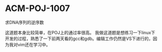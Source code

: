 # ACM-POJ-1007
求DNA序列的逆序数

这道题本身比较简单，在POJ上的通过率很高。
我做这道题是想练习一下linux下开发的过程，熟悉了一下前两天看的gcc和gdb。编辑工作仍然是VS下进行的，因为我对vim还在学习中。
